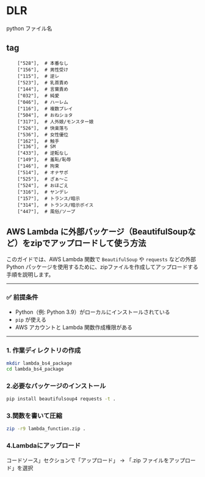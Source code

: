 # DLR
python ファイル名

## tag
        ["528"],  # 本番なし
        ["156"],  # 男性受け
        ["115"],  # 逆レ
        ["523"],  # 乳首責め
        ["144"],  # 言葉責め
        ["032"],  # 純愛
        ["046"],  # ハーレム
        ["116"],  # 複数プレイ
        ["504"],  # おねショタ
        ["317"],  # 人外娘/モンスター娘
        ["526"],  # 快楽落ち
        ["536"],  # 女性優位
        ["162"],  # 触手
        ["136"],  # SM
        ["433"],  # 逆転なし
        ["149"],  # 羞恥/恥辱
        ["146"],  # 拘束
        ["514"],  # オナサポ
        ["525"],  # ざぁ〜こ
        ["524"],  # おほごえ
        ["316"],  # ヤンデレ
        ["157"],  # トランス/暗示
        ["314"],  # トランス/暗示ボイス
        ["447"],  # 風俗/ソープ

## AWS Lambda に外部パッケージ（BeautifulSoupなど）をzipでアップロードして使う方法

このガイドでは、AWS Lambda 関数で `BeautifulSoup` や `requests` などの外部 Python パッケージを使用するために、zipファイルを作成してアップロードする手順を説明します。

---

### ✅ 前提条件

- Python（例: Python 3.9）がローカルにインストールされている
- `pip` が使える
- AWS アカウントと Lambda 関数作成権限がある

---

### 1. 作業ディレクトリの作成

```bash
mkdir lambda_bs4_package
cd lambda_bs4_package
```

### 2.必要なパッケージのインストール
```bash
pip install beautifulsoup4 requests -t .
```

### 3.関数を書いて圧縮
```bash
zip -r9 lambda_function.zip .
```

### 4.Lambdaにアップロード
コードソース」セクションで「アップロード」 → 「.zip ファイルをアップロード」を選択

